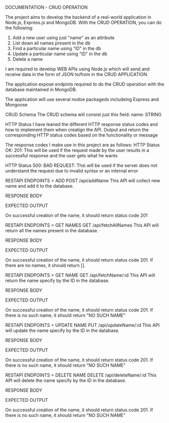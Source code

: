 DOCUMENTATION - CRUD OPERATION

The project aims to develop the backend of a real-world application in Node.js, Express.js and MongoDB. With the CRUD OPERATION, you can do the following:

1. Add a new user using just "name" as an attribute
2. List down all names present in the db
3. Find a particular name using "ID" in the db
4. Update a particular name using "ID" in the db
5. Delete a name

I am required to develop WEB APIs using Node.js which will send and receive data in the form of JSON to/from in the CRUD APPLICATION.

The application expose endpints required to do the CRUD operation with the database maintained in MongoDB.

The application will use several nodoe packageds includeing Express and Mongoose

CRUD Schema
The CRUD schema will consist just this field:
name: STRING

HTTP Status
I have leaned the different HTTP response status codes and how to implement them when creatign the API.
Output and return the corresponding HTTP status codes based on the functionality or message

The response codes I make use in this project are as follows:
HTTP Status OK: 201: This will be used if the request made by the user results in a successful response and the user gets what he wants

HTTP Status 500: BAD REQUEST: Thsi will be used if the server does not understand the request due to invalid syntax or an internal error

RESTAPI ENDPOINTS = ADD
POST /api/addName
This API will collect new name and add it to the database.

RESPONSE BODY



EXPECTED OUTPUT



On successful creation of the name, it should return status code 201


RESTAPI ENDPOINTS = GET NAMES
GET /api/fetchAllNames
This API will return all the names present in the database.

RESPONSE BODY



EXPECTED OUTPUT



On successful creation of the name, it should return status code 201.
If there are no names, it should return [].


RESTAPI ENDPOINTS = GET NAME
GET /api/fetchName/:id
This API will return the name specify by the ID in the database.

RESPONSE BODY



EXPECTED OUTPUT



On successful creation of the name, it should return status code 201.
If there is no such name, it should return "NO SUCH NAME"


RESTAPI ENDPOINTS = UPDATE NAME
PUT /api/updateName/:id
This API will update the name specify by the ID in the database.

RESPONSE BODY



EXPECTED OUTPUT



On successful creation of the name, it should return status code 201.
If there is no such name, it should return "NO SUCH NAME"


RESTAPI ENDPOINTS = DELETE NAME
DELETE /api/deleteName/:id
This API will delete the name specify by the ID in the database.

RESPONSE BODY



EXPECTED OUTPUT



On successful creation of the name, it should return status code 201.
If there is no such name, it should return "NO SUCH NAME"